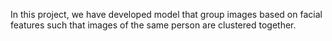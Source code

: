 In this project, we have developed model that group images based on facial features such that images of the same person are clustered together.

